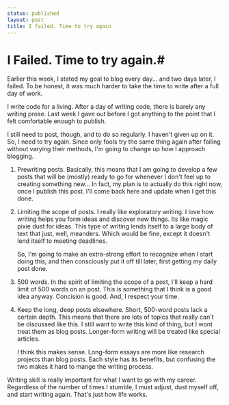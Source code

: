 ```yaml
---
status: published
layout: post
title: I failed. Time to try again 
---
```


# I Failed. Time to try again.#

Earlier this week, I stated my goal to blog every day... and two days later, I
failed. To be honest, it was much harder to take the time to write
after a full day of work. 

I write code for a living. After a day of writing code, there is
barely any writing prose. Last week I gave out before I got
anything to the point that I felt comfortable enough to publish. 

I still need to post, though, and to do so regularly. I haven't given
up on it. So, I need to try again. Since only fools try the same
thing again after failing without varying their methods, I'm going to
change up how I approach blogging.

1. Prewriting posts. Basically, this means that I am going
   to develop a few posts that will be (mostly) ready to go for
   whenever I don't feel up to creating something new... In
   fact, my plan is to actually do this right now, once I publish this
   post. I'll come back here and update when I get this done. 
    
2. Limiting the scope of posts. I really like exploratory writing. I
   love how writing helps you form ideas and discover new things. Its
   like magic pixie dust for ideas. This type of writing lends itself
   to a large body of text that just, well, meanders. Which would be
   fine, except it doesn't lend itself to meeting deadlines.
   
   So, I'm going to make an extra-strong effort to recognize when I
   start doing this, and then consciously put it off till later, first
   getting my daily post done.
   
3. 500 words. In the spirit of limiting the scope of a post, I'll keep
   a hard limit of 500 words on an post. This is something that I
   think is a good idea anyway. Concision is good.  And, I respect
   your time. 
   
4. Keep the long, deep posts elsewhere. Short, 500-word posts lack a
   certain depth. This means that there are lots of topics that really
   can't be discussed like this. I still want to write this kind of
   thing, but I wont treat them as blog posts.
   Longer-form writing will be treated like special articles. 
   
   I think this makes sense. Long-form essays are more like research
   projects than blog posts. Each style has its benefits, but
   confusing the two makes it hard to mange the writing process. 
   
Writing skill is really important for what I want to go with my
career. Regardless of the number of times I stumble, I must adjust,
dust myself off, and start writing again. That's just how life works.
